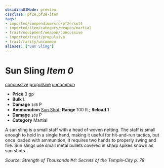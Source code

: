 ```yaml
---
obsidianUIMode: preview
cssclass: pf2e,pf2e-item
tags:
- imported/compendium/src/pf2e/sot4
- imported/item/category/weapon/martial
- trait/equipment/weapon/concussive
- imported/trait/propulsive
- trait/rarity/uncommon
aliases: ["Sun Sling"]
---
```

# Sun Sling *Item 0*  
[concussive](concussive-g-g.md)  [propulsive](propulsive.md)  [uncommon](uncommon.md)  

- **Price** 3 gp
- **Bulk** L
- **Damage** `1d8` P
- **Ammunution** [Sun Shot](sun-shot-sot4.md); **Range** 100 ft.; **Reload** 1
- **Damage** `1d8` P
- **Category** Martial

A sun sling is a small staff with a head of woven netting. The staff is small enough to hold in a single hand, making it useful for hit-and-run tactics, but once loaded with ammunition, it requires two hands to properly swing and fire. Sun slings use small metal bullets covered in sharp spikes known as sun shots.

*Source: Strength of Thousands #4: Secrets of the Temple-City p. 78*